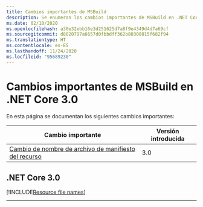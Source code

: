 ```yaml
---
title: Cambios importantes de MSBuild
description: Se enumeran los cambios importantes de MSBuild en .NET Core 3.0.
ms.date: 02/10/2020
ms.openlocfilehash: a30e32ebb16e3d251625d7a8f9e4349d4d7a69cf
ms.sourcegitcommit: d8020797a6657d0fbbdff362b80300815f682f94
ms.translationtype: HT
ms.contentlocale: es-ES
ms.lasthandoff: 11/24/2020
ms.locfileid: "95689230"
---
```

# <a name="msbuild-breaking-changes-in-net-core-30"></a>Cambios importantes de MSBuild en .NET Core 3.0

En esta página se documentan los siguientes cambios importantes:

| Cambio importante | Versión introducida |
| - | - |
| [Cambio de nombre de archivo de manifiesto del recurso](#resource-manifest-file-name-change) | 3.0 |

## <a name="net-core-30"></a>.NET Core 3.0

[!INCLUDE[Resource file names](~/includes/core-changes/msbuild/3.0/resource-manifest-name.md)]

***
